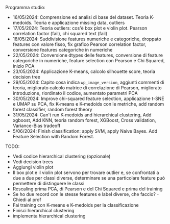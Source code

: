 Programma studio:

- 16/05/2024: Comprensione ed analisi di base del dataset. Teoria K-medoids. Teoria e applicazione missing data, outliers
- 17/05/2024: Teoria outliers: cos'è box plot e violin plot. Pearson correlation factor (fail), chi squared text (fail)
- 18/05/2024: Suddivisione features numeriche e categoriche, droppato features con valore fisso, fix grafico Pearson correlation factor, conversione features categoriche in numeriche
- 22/05/2024: Conversione dtypes delle features, conversione di feature categoriche in numeriche, feature selection con Pearson e Chi Squared, inizio PCA
- 23/05/2024: Applicazione K-means, calcolo silhouette score, teoria decision tree
- 29/05/2024: Capito cosa indica `wp_image_version`, aggiunti commenti di teoria, migliorato calcolo matrice di correlazione di Pearson, migliorato introduzione, riordinato il codice, aumentato parametri PCA
- 30/05/2024: Improve chi-squared feature selection, applicazione t-SNE e UMAP su PCA, fix K-means e K-medoids con le metriche, add random forest classifier, random forest theory
- 31/05/2024: Can't run K-medoids and hierarchical clustering, Add xgboost, Add KNN, teoria random forest, XGBoost, Cross validation, Variance-Bias tradeoff
- 5/06/2024: Finish classification: apply SVM, apply Naive Bayes. Add Feature Selection with Random Forest.

TODO:

- Vedi codice hierarchical clustering (opzionale)
- Vedi decision trees
- Aggiungi violin plot
- Il box plot e il violin plot servono per trovare outlier e, se confrontati a due a due per classi diverse, determinare se una particolare feature può permettere di distinguere le classi
- Rescaling prima PCA, di Pearson e del Chi Squared e prima del training
- Se ho due record con le stesse features e label diverse, che faccio? - Chiedi al prof
- Fai training con K-means e K-medoids per la classificazione
- Finisci hierarchical clustering
- implementa hierarchical clustering
